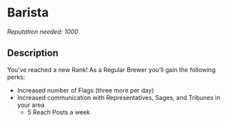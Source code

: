 # Barista #
*Reputation needed: 1000*

## Description ##
You’ve reached a new Rank! As a Regular Brewer you’ll gain the following perks:
- Increased number of Flags (three more per day) 
- Increased communication with Representatives, Sages, and Tribunes in your area
    - 5 Reach Posts a week

